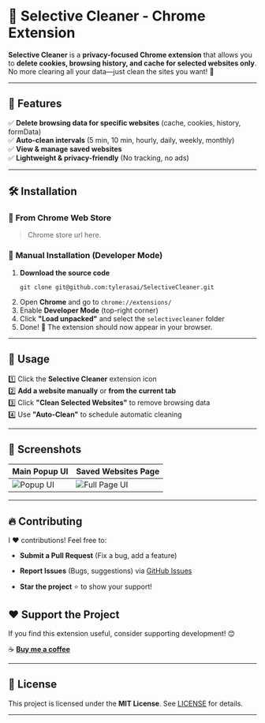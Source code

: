 # 🧹 Selective Cleaner - Chrome Extension

**Selective Cleaner** is a **privacy-focused Chrome extension** that allows you to **delete cookies, browsing history, and cache for selected websites only**. No more clearing all your data—just clean the sites you want! 🚀

---

## 🎯 Features
✅ **Delete browsing data for specific websites** (cache, cookies, history, formData) <br/>
✅ **Auto-clean intervals** (5 min, 10 min, hourly, daily, weekly, monthly)  
✅ **View & manage saved websites**  
✅ **Lightweight & privacy-friendly** (No tracking, no ads)  

---

## 🛠️ Installation

### 🔹 **From Chrome Web Store**
> Chrome store url here.

### 🔹 **Manual Installation (Developer Mode)**
1. **Download the source code**  
   ```
   git clone git@github.com:tylerasai/SelectiveCleaner.git
   ```
2. Open **Chrome** and go to `chrome://extensions/`
3. Enable **Developer Mode** (top-right corner)
4. Click **"Load unpacked"** and select the `selectivecleaner` folder
5. Done! 🎉 The extension should now appear in your browser.

---

## 📖 Usage
1️⃣ Click the **Selective Cleaner** extension icon  
2️⃣ **Add a website manually** or **from the current tab**  
3️⃣ Click **"Clean Selected Websites"** to remove browsing data  
4️⃣ Use **"Auto-Clean"** to schedule automatic cleaning  

---

## 📌 Screenshots
| Main Popup UI | Saved Websites Page |
|--------------|----------------|
| ![Popup UI](https://github.com/user-attachments/assets/080e22c2-ff88-47d7-9020-8f2f6ac87201) | ![Full Page UI](https://github.com/user-attachments/assets/5f0be878-6711-492b-b57b-c86368e6e41e) |

---

## 🔥 Contributing
I ❤️ contributions! Feel free to:
- **Submit a Pull Request** (Fix a bug, add a feature)

- **Report Issues** (Bugs, suggestions) via [GitHub Issues](https://github.com/tylerasai/SelectiveCleaner/issues)
- **Star the project** ⭐ to show your support!

## ❤️ Support the Project
If you find this extension useful, consider supporting development! 😊

☕ **[Buy me a coffee](https://www.paypal.com/donate/?business=RRGVSHUY2L8JQ&no_recurring=0&item_name=Support+the+Selective+Cleaner+Chrome+Extension&currency_code=CAD)**  

---

## 📜 License
This project is licensed under the **MIT License**. See [LICENSE](LICENSE) for details.

---

